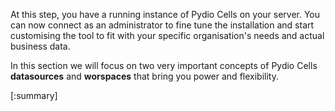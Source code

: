At this step, you have a running instance of Pydio Cells on your server. You can now connect as an administrator to fine tune the installation and start customising the tool to fit with your specific organisation's needs and actual business data. 

In this section we will focus on two very important concepts of Pydio Cells **datasources** and **worspaces** that bring you power and flexibility. 

[:summary]